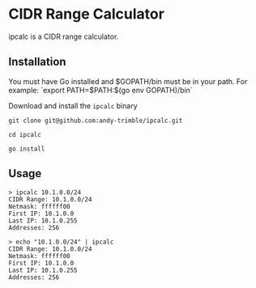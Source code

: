 # CIDR Range Calculator
ipcalc is a CIDR range calculator.

## Installation
You must have Go installed and $GOPATH/bin must be in your path. For example:
`export PATH=$PATH:$(go env GOPATH)/bin`

Download and install the `ipcalc` binary

`git clone git@github.com:andy-trimble/ipcalc.git`

`cd ipcalc`

`go install`

## Usage
```
> ipcalc 10.1.0.0/24
CIDR Range: 10.1.0.0/24
Netmask: ffffff00
First IP: 10.1.0.0
Last IP: 10.1.0.255
Addresses: 256
```

```
> echo "10.1.0.0/24" | ipcalc
CIDR Range: 10.1.0.0/24
Netmask: ffffff00
First IP: 10.1.0.0
Last IP: 10.1.0.255
Addresses: 256
```
